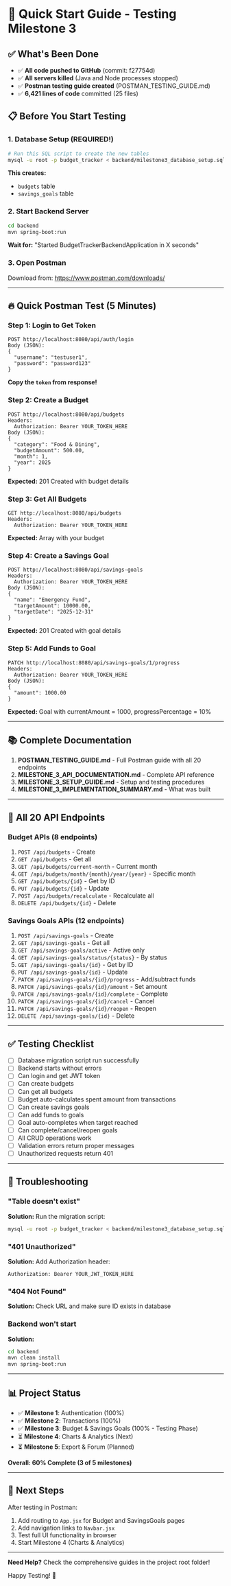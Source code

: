 # 🚀 Quick Start Guide - Testing Milestone 3

## ✅ What's Been Done

- ✅ **All code pushed to GitHub** (commit: f27754d)
- ✅ **All servers killed** (Java and Node processes stopped)
- ✅ **Postman testing guide created** (POSTMAN_TESTING_GUIDE.md)
- ✅ **6,421 lines of code** committed (25 files)

## 📋 Before You Start Testing

### 1. Database Setup (REQUIRED!)
```bash
# Run this SQL script to create the new tables
mysql -u root -p budget_tracker < backend/milestone3_database_setup.sql
```

**This creates:**
- `budgets` table
- `savings_goals` table

### 2. Start Backend Server
```bash
cd backend
mvn spring-boot:run
```

**Wait for:** "Started BudgetTrackerBackendApplication in X seconds"

### 3. Open Postman
Download from: https://www.postman.com/downloads/

---

## 🔥 Quick Postman Test (5 Minutes)

### Step 1: Login to Get Token
```
POST http://localhost:8080/api/auth/login
Body (JSON):
{
  "username": "testuser1",
  "password": "password123"
}
```
**Copy the `token` from response!**

### Step 2: Create a Budget
```
POST http://localhost:8080/api/budgets
Headers:
  Authorization: Bearer YOUR_TOKEN_HERE
Body (JSON):
{
  "category": "Food & Dining",
  "budgetAmount": 500.00,
  "month": 1,
  "year": 2025
}
```
**Expected:** 201 Created with budget details

### Step 3: Get All Budgets
```
GET http://localhost:8080/api/budgets
Headers:
  Authorization: Bearer YOUR_TOKEN_HERE
```
**Expected:** Array with your budget

### Step 4: Create a Savings Goal
```
POST http://localhost:8080/api/savings-goals
Headers:
  Authorization: Bearer YOUR_TOKEN_HERE
Body (JSON):
{
  "name": "Emergency Fund",
  "targetAmount": 10000.00,
  "targetDate": "2025-12-31"
}
```
**Expected:** 201 Created with goal details

### Step 5: Add Funds to Goal
```
PATCH http://localhost:8080/api/savings-goals/1/progress
Headers:
  Authorization: Bearer YOUR_TOKEN_HERE
Body (JSON):
{
  "amount": 1000.00
}
```
**Expected:** Goal with currentAmount = 1000, progressPercentage = 10%

---

## 📚 Complete Documentation

1. **POSTMAN_TESTING_GUIDE.md** - Full Postman guide with all 20 endpoints
2. **MILESTONE_3_API_DOCUMENTATION.md** - Complete API reference
3. **MILESTONE_3_SETUP_GUIDE.md** - Setup and testing procedures
4. **MILESTONE_3_IMPLEMENTATION_SUMMARY.md** - What was built

---

## 🎯 All 20 API Endpoints

### Budget APIs (8 endpoints)
1. `POST /api/budgets` - Create
2. `GET /api/budgets` - Get all
3. `GET /api/budgets/current-month` - Current month
4. `GET /api/budgets/month/{month}/year/{year}` - Specific month
5. `GET /api/budgets/{id}` - Get by ID
6. `PUT /api/budgets/{id}` - Update
7. `POST /api/budgets/recalculate` - Recalculate all
8. `DELETE /api/budgets/{id}` - Delete

### Savings Goals APIs (12 endpoints)
1. `POST /api/savings-goals` - Create
2. `GET /api/savings-goals` - Get all
3. `GET /api/savings-goals/active` - Active only
4. `GET /api/savings-goals/status/{status}` - By status
5. `GET /api/savings-goals/{id}` - Get by ID
6. `PUT /api/savings-goals/{id}` - Update
7. `PATCH /api/savings-goals/{id}/progress` - Add/subtract funds
8. `PATCH /api/savings-goals/{id}/amount` - Set amount
9. `PATCH /api/savings-goals/{id}/complete` - Complete
10. `PATCH /api/savings-goals/{id}/cancel` - Cancel
11. `PATCH /api/savings-goals/{id}/reopen` - Reopen
12. `DELETE /api/savings-goals/{id}` - Delete

---

## ✅ Testing Checklist

- [ ] Database migration script run successfully
- [ ] Backend starts without errors
- [ ] Can login and get JWT token
- [ ] Can create budgets
- [ ] Can get all budgets
- [ ] Budget auto-calculates spent amount from transactions
- [ ] Can create savings goals
- [ ] Can add funds to goals
- [ ] Goal auto-completes when target reached
- [ ] Can complete/cancel/reopen goals
- [ ] All CRUD operations work
- [ ] Validation errors return proper messages
- [ ] Unauthorized requests return 401

---

## 🐛 Troubleshooting

### "Table doesn't exist"
**Solution:** Run the migration script:
```bash
mysql -u root -p budget_tracker < backend/milestone3_database_setup.sql
```

### "401 Unauthorized"
**Solution:** Add Authorization header:
```
Authorization: Bearer YOUR_JWT_TOKEN_HERE
```

### "404 Not Found"
**Solution:** Check URL and make sure ID exists in database

### Backend won't start
**Solution:** 
```bash
cd backend
mvn clean install
mvn spring-boot:run
```

---

## 📊 Project Status

- ✅ **Milestone 1**: Authentication (100%)
- ✅ **Milestone 2**: Transactions (100%)
- ✅ **Milestone 3**: Budget & Savings Goals (100% - Testing Phase)
- ⏳ **Milestone 4**: Charts & Analytics (Next)
- ⏳ **Milestone 5**: Export & Forum (Planned)

**Overall: 60% Complete (3 of 5 milestones)**

---

## 🎉 Next Steps

After testing in Postman:
1. Add routing to `App.jsx` for Budget and SavingsGoals pages
2. Add navigation links to `Navbar.jsx`
3. Test full UI functionality in browser
4. Start Milestone 4 (Charts & Analytics)

---

**Need Help?** Check the comprehensive guides in the project root folder!

Happy Testing! 🧪

